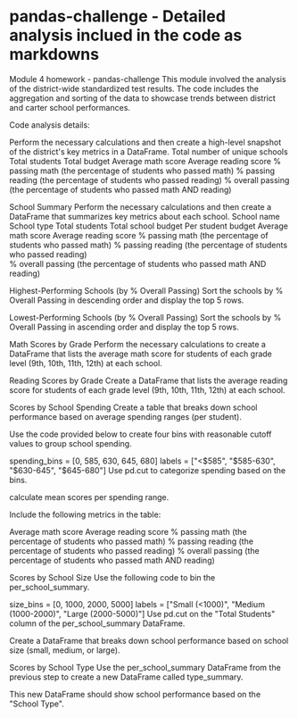 # pandas-challenge - Detailed analysis inclued in the code as markdowns
Module 4 homework - pandas-challenge
This module involved the analysis of the district-wide standardized test results. The code includes the aggregation and sorting of the data to showcase trends between district and carter school performances.

Code analysis details:

Perform the necessary calculations and then create a high-level snapshot of the district's key metrics in a DataFrame.
Total number of unique schools
Total students
Total budget
Average math score
Average reading score
% passing math (the percentage of students who passed math)
% passing reading (the percentage of students who passed reading)
% overall passing (the percentage of students who passed math AND reading)

School Summary Perform the necessary calculations and then create a DataFrame that summarizes key metrics about each school.
School name
School type
Total students
Total school budget
Per student budget
Average math score
Average reading score
% passing math (the percentage of students who passed math)
% passing reading (the percentage of students who passed reading)\
% overall passing (the percentage of students who passed math AND reading)

Highest-Performing Schools (by % Overall Passing) Sort the schools by % Overall Passing in descending order and display the top 5 rows.

Lowest-Performing Schools (by % Overall Passing) Sort the schools by % Overall Passing in ascending order and display the top 5 rows.

Math Scores by Grade Perform the necessary calculations to create a DataFrame that lists the average math score for students of each grade level (9th, 10th, 11th, 12th) at each school.

Reading Scores by Grade Create a DataFrame that lists the average reading score for students of each grade level (9th, 10th, 11th, 12th) at each school.

Scores by School Spending Create a table that breaks down school performance based on average spending ranges (per student).

Use the code provided below to create four bins with reasonable cutoff values to group school spending.

spending_bins = [0, 585, 630, 645, 680] labels = ["<$585", "$585-630", "$630-645", "$645-680"] Use pd.cut to categorize spending based on the bins.

calculate mean scores per spending range.

Include the following metrics in the table:

Average math score
Average reading score
% passing math (the percentage of students who passed math)
% passing reading (the percentage of students who passed reading)
% overall passing (the percentage of students who passed math AND reading)

Scores by School Size Use the following code to bin the per_school_summary.

size_bins = [0, 1000, 2000, 5000] labels = ["Small (<1000)", "Medium (1000-2000)", "Large (2000-5000)"] Use pd.cut on the "Total Students" column of the per_school_summary DataFrame.

Create a DataFrame that breaks down school performance based on school size (small, medium, or large).

Scores by School Type Use the per_school_summary DataFrame from the previous step to create a new DataFrame called type_summary.

This new DataFrame should show school performance based on the "School Type".

